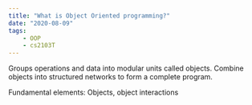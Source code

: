 ```yaml
---
title: "What is Object Oriented programming?"
date: "2020-08-09"
tags:
    - OOP
    - cs2103T
---
```


Groups operations and data into modular units called objects. Combine objects into structured networks to form a complete program.

Fundamental elements: Objects, object interactions
